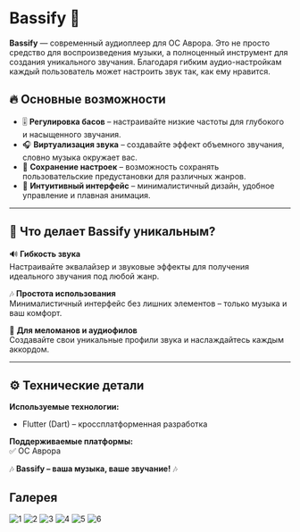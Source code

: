 # Bassify 🎵  

**Bassify** — современный аудиоплеер для ОС Аврора. Это не просто средство для воспроизведения музыки, а полноценный инструмент для создания уникального звучания. Благодаря гибким аудио-настройкам каждый пользователь может настроить звук так, как ему нравится.  

## 🔥 Основные возможности

- 🎚 **Регулировка басов** – настраивайте низкие частоты для глубокого и насыщенного звучания.  
- 🎧 **Виртуализация звука** – создавайте эффект объемного звучания, словно музыка окружает вас.  
- 💾 **Сохранение настроек** – возможность сохранять пользовательские предустановки для различных жанров.  
- 🖤 **Интуитивный интерфейс** – минималистичный дизайн, удобное управление и плавная анимация.  

---

## 🚀 Что делает Bassify уникальным?  

🔊 **Гибкость звука**  
Настраивайте эквалайзер и звуковые эффекты для получения идеального звучания под любой жанр.  

🎶 **Простота использования**  
Минималистичный интерфейс без лишних элементов – только музыка и ваш комфорт.  

🎼 **Для меломанов и аудиофилов**  
Создавайте свои уникальные профили звука и наслаждайтесь каждым аккордом.  

---

## ⚙️ Технические детали  

**Используемые технологии:**  
- Flutter (Dart) – кроссплатформенная разработка  

**Поддерживаемые платформы:**  
✅ ОС Аврора  


🎶 **Bassify – ваша музыка, ваше звучание!** 🎶  


## Галерея
![1](images/Launch_screen.png)
![2](images/Home_page.png)
![3](images/Playlist.png)
![4](images/Song.png)
![5](images/Library.png)
![6](images/Create_New_Playlist.png)
